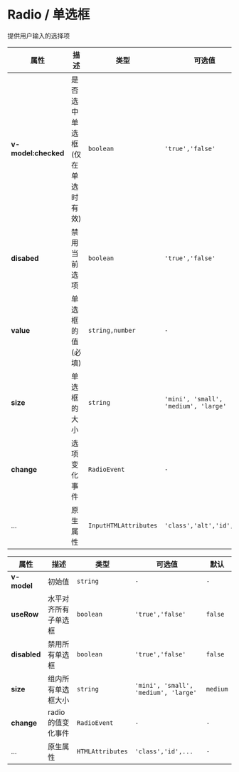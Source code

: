 # Radio / 单选框

提供用户输入的选择项

<playground title="默认的" name="ex-radio-default"/>

<playground title="组" desc="一组可控选择的数值" name="ex-radio-group"/>

<playground title="更多风格的" name="ex-radio-more"/>

<fe-attributes>

<fe-attributes-title title="Radio Props" />

| 属性                | 描述                           | 类型                  | 可选值                               | 默认     |
| ------------------- | ------------------------------ | --------------------- | ------------------------------------ | -------- |
| **v-model:checked** | 是否选中单选框(仅在单选时有效) | `boolean`             | `'true','false'`                     | `false`  |
| **disabed**         | 禁用当前选项                   | `boolean`             | `'true','false'`                     | `false`  |
| **value**           | 单选框的值(必填)               | `string,number`       | `-`                                  | `-`      |
| **size**            | 单选框的大小                   | `string`              | `'mini', 'small', 'medium', 'large'` | `medium` |
| **change**          | 选项变化事件                   | `RadioEvent`          | `-`                                  | `-`      |
| ...                 | 原生属性                       | `InputHTMLAttributes` | `'class','alt','id',...`             | `-`      |

</fe-attributes>

<fe-attributes>
  
<fe-attributes-title title="RadioGroup Props" />

| 属性         | 描述                 | 类型             | 可选值                               | 默认     |
| ------------ | -------------------- | ---------------- | ------------------------------------ | -------- |
| **v-model**  | 初始值               | `string`         | `-`                                  | `-`      |
| **useRow**   | 水平对齐所有子单选框 | `boolean`        | `'true','false'`                     | `false`  |
| **disabled** | 禁用所有单选框       | `boolean`        | `'true','false'`                     | `false`  |
| **size**     | 组内所有单选框大小   | `string`         | `'mini', 'small', 'medium', 'large'` | `medium` |
| **change**   | radio 的值变化事件   | `RadioEvent`     | `-`                                  | `-`      |
| ...          | 原生属性             | `HTMLAttributes` | `'class','id',...`                   | `-`      |

</fe-attributes>
